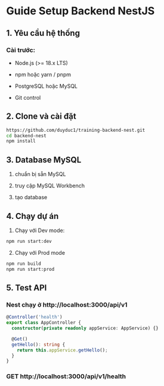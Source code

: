 # Guide Setup Backend NestJS

## 1. Yêu cầu hệ thống

### Cài trước:

- Node.js (>= 18.x LTS)

- npm hoặc yarn / pnpm

- PostgreSQL hoặc MySQL

- Git control

## 2. Clone và cài đặt

``` bash 
https://github.com/duyduc1/training-backend-nest.git
cd backend-nest
npm install  
```

## 3. Database MySQL

1. chuẩn bị sẵn MySQL

2. truy cập MySQL Workbench 

3. tạo database 

## 4. Chạy dự án

1. Chạy với Dev mode:

``` bash
npm run start:dev
```

2. Chạy với Prod mode
``` bash 
npm run build
npm run start:prod
```

## 5. Test API
### Nest chạy ở http://localhost:3000/api/v1

``` ts
@Controller('health')
export class AppController {
  constructor(private readonly appService: AppService) {}

  @Get()
  getHello(): string {
    return this.appService.getHello();
  }
}
```
### GET http://localhost:3000/api/v1/health
